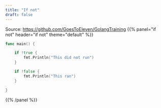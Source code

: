 ```yaml
---
title: "If not"
draft: false
---
```


Source: https://github.com/GoesToEleven/GolangTraining
{{% panel="if not" header="if not" theme="default" %}}
```go
func main() {

	if !true {
		fmt.Println("This did not run")
	}

	if !false {
		fmt.Println("This ran")
	}

}
```
{{% /panel %}}